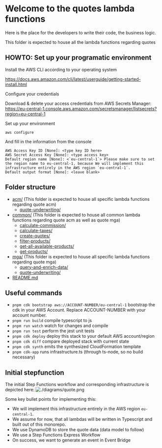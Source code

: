 # Welcome to the quotes lambda functions

Here is the place for the developers to write their code, the business logic.

This folder is expected to house all the lambda functions regarding quotes

## HOWTO: Set up your programatic environment

Install the AWS CLI according to your operating system

https://docs.aws.amazon.com/cli/latest/userguide/getting-started-install.html

Configure your credentials

Download & delete your access credentials from AWS Secrets Manager: https://eu-central-1.console.aws.amazon.com/secretsmanager/listsecrets?region=eu-central-1

Set up your environment

```shell
aws configure
```

And fill in the information from the console

```shell
AWS Access Key ID [None]: <type key ID here>
AWS Secret Access Key [None]: <type access key>
Default region name [None]: <`eu-central-1`> Please make sure to set the region name to eu-central-1, because We will implement this infrastructure entirely in the AWS region `eu-central-1`.
Default output format [None]: <leave blank>
```

## Folder structure

* [acm/](./quotes/acm) (This folder is expected to house all specific lambda functions regarding quote acm)
  * [quote-underwriting/](./quotes/acm/quote-underwriting)
* [common/](./quotes/common) (This folder is expected to house all common lambda functions regarding quote acm as well as quote mga)
  * [calculate-commission/](./quotes/common/calculate-commission)
  * [calculate-taxes/](./quotes/common/calculate-taxes)
  * [create-quotes/](./quotes/common/create-quotes)
  * [filter-products/](./quotes/common/filter-products)
  * [get-all-available-products/](./quotes/common/get-all-available-products)
  * [get-products/](./quotes/common/get-products)
* [mga/](./quotes/mga) (This folder is expected to house all specific lambda functions regarding quote mga)
  * [query-and-enrich-data/](./quotes/mga/query-and-enrich-data)
  * [quote-underwriting/](./quotes/mga/quote-underwriting)
* [README.md](./quotes/README.md)


## Useful commands

* `pnpm cdk bootstrap aws://ACCOUNT-NUMBER/eu-central-1`   bootstrap the cdk in your AWS Account. Replace ACCOUNT-NUMBER with your account number.
* `pnpm run build`   compile typescript to js
* `pnpm run watch`   watch for changes and compile
* `pnpm run test`    perform the jest unit tests
* `pnpm cdk deploy`  deploy this stack to your default AWS account/region
* `pnpm cdk diff`    compare deployed stack with current state
* `pnpm cdk synth`   emits the synthesized CloudFormation template
* `pnpm cdk-app`     runs infrastructure.ts (through ts-node, so no build necessary)

## Initial stepfunction

The initial Step Functions workflow and corresponding infrastructure is depicted here:
![./diagrams/quote.png](../infrastructure/quote-mga/diagrams/quote.png)

Some key bullet points for implementing this:
* We will implement this infrastructure entirely in the AWS region `eu-central-1`.
* We assume for now, that all lambdas will be written in Typescript and built out of this monorepo.
* We use DynamoDB to store the quote data (data model to follow)
* We use a Step Functions Express Workflow
* On success, we want to generate an event in Event Bridge
